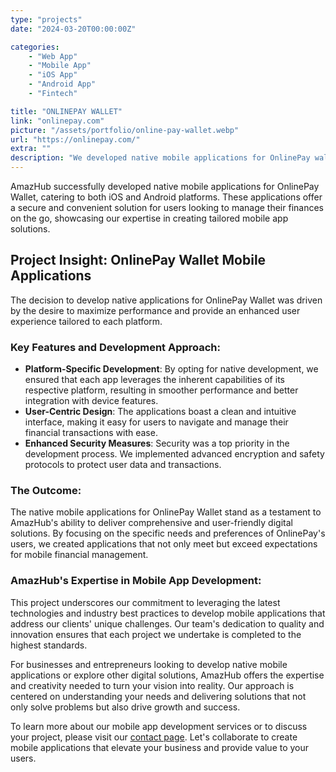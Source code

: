 ```yaml
---
type: "projects"
date: "2024-03-20T00:00:00Z"

categories: 
    - "Web App"
    - "Mobile App"
    - "iOS App"
    - "Android App"
    - "Fintech"

title: "ONLINEPAY WALLET"
link: "onlinepay.com"
picture: "/assets/portfolio/online-pay-wallet.webp"
url: "https://onlinepay.com/"
extra: ""
description: "We developed native mobile applications for OnlinePay wallet on both iOS and Android platforms. The apps provide users with a secure and convenient way to manage their finances on the go."
---
```

AmazHub successfully developed native mobile applications for OnlinePay Wallet, catering to both iOS and Android platforms. These applications offer a secure and convenient solution for users looking to manage their finances on the go, showcasing our expertise in creating tailored mobile app solutions.

## Project Insight: OnlinePay Wallet Mobile Applications
The decision to develop native applications for OnlinePay Wallet was driven by the desire to maximize performance and provide an enhanced user experience tailored to each platform.

### Key Features and Development Approach:
- **Platform-Specific Development**: By opting for native development, we ensured that each app leverages the inherent capabilities of its respective platform, resulting in smoother performance and better integration with device features.
- **User-Centric Design**: The applications boast a clean and intuitive interface, making it easy for users to navigate and manage their financial transactions with ease.
- **Enhanced Security Measures**: Security was a top priority in the development process. We implemented advanced encryption and safety protocols to protect user data and transactions.

### The Outcome:
The native mobile applications for OnlinePay Wallet stand as a testament to AmazHub's ability to deliver comprehensive and user-friendly digital solutions. By focusing on the specific needs and preferences of OnlinePay's users, we created applications that not only meet but exceed expectations for mobile financial management.

### AmazHub's Expertise in Mobile App Development:
This project underscores our commitment to leveraging the latest technologies and industry best practices to develop mobile applications that address our clients' unique challenges. Our team's dedication to quality and innovation ensures that each project we undertake is completed to the highest standards.

For businesses and entrepreneurs looking to develop native mobile applications or explore other digital solutions, AmazHub offers the expertise and creativity needed to turn your vision into reality. Our approach is centered on understanding your needs and delivering solutions that not only solve problems but also drive growth and success.

To learn more about our mobile app development services or to discuss your project, please visit our [contact page](https://amazhub.net/contact-us). Let's collaborate to create mobile applications that elevate your business and provide value to your users.